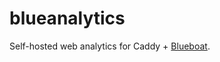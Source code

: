 # blueanalytics

Self-hosted web analytics for Caddy + [Blueboat](https://github.com/losfair/blueboat).

